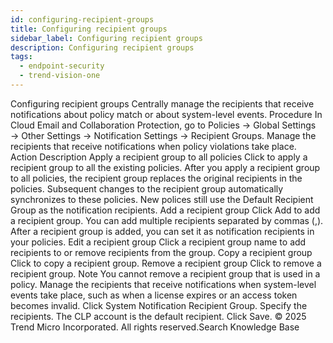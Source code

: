 ```yaml
---
id: configuring-recipient-groups
title: Configuring recipient groups
sidebar_label: Configuring recipient groups
description: Configuring recipient groups
tags:
  - endpoint-security
  - trend-vision-one
---
```


 Configuring recipient groups Centrally manage the recipients that receive notifications about policy match or about system-level events. Procedure In Cloud Email and Collaboration Protection, go to Policies → Global Settings → Other Settings → Notification Settings → Recipient Groups. Manage the recipients that receive notifications when policy violations take place. Action Description Apply a recipient group to all policies Click to apply a recipient group to all the existing policies. After you apply a recipient group to all policies, the recipient group replaces the original recipients in the policies. Subsequent changes to the recipient group automatically synchronizes to these policies. New polices still use the Default Recipient Group as the notification recipients. Add a recipient group Click Add to add a recipient group. You can add multiple recipients separated by commas (,). After a recipient group is added, you can set it as notification recipients in your policies. Edit a recipient group Click a recipient group name to add recipients to or remove recipients from the group. Copy a recipient group Click to copy a recipient group. Remove a recipient group Click to remove a recipient group. Note You cannot remove a recipient group that is used in a policy. Manage the recipients that receive notifications when system-level events take place, such as when a license expires or an access token becomes invalid. Click System Notification Recipient Group. Specify the recipients. The CLP account is the default recipient. Click Save. © 2025 Trend Micro Incorporated. All rights reserved.Search Knowledge Base